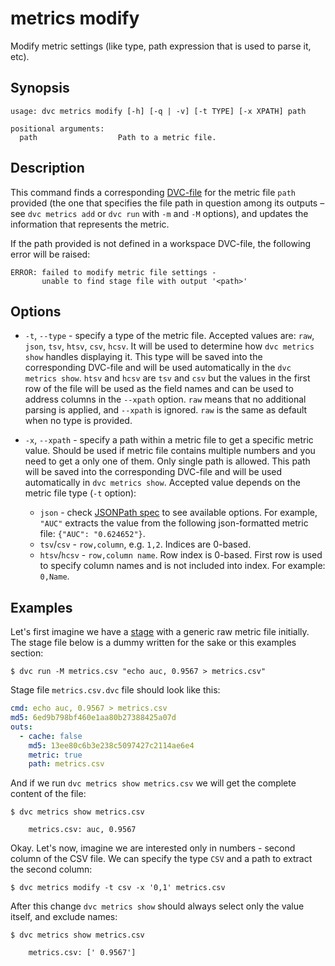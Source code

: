 # metrics modify

Modify metric settings (like type, path expression that is used to parse it,
etc).

## Synopsis

```usage
usage: dvc metrics modify [-h] [-q | -v] [-t TYPE] [-x XPATH] path

positional arguments:
  path                  Path to a metric file.
```

## Description

This command finds a corresponding [DVC-file](/doc/user-guide/dvc-file-format)
for the metric file `path` provided (the one that specifies the file path in
question among its outputs – see `dvc metrics add` or `dvc run` with `-m` and
`-M` options), and updates the information that represents the metric.

If the path provided is not defined in a workspace DVC-file, the following error
will be raised:

```dvc
ERROR: failed to modify metric file settings -
       unable to find stage file with output '<path>'
```

## Options

- `-t`, `--type` - specify a type of the metric file. Accepted values are:
  `raw`, `json`, `tsv`, `htsv`, `csv`, `hcsv`. It will be used to determine how
  `dvc metrics show` handles displaying it. This type will be saved into the
  corresponding DVC-file and will be used automatically in the
  `dvc metrics show`. `htsv` and `hcsv` are `tsv` and `csv` but the values in
  the first row of the file will be used as the field names and can be used to
  address columns in the `--xpath` option. `raw` means that no additional
  parsing is applied, and `--xpath` is ignored. `raw` is the same as default
  when no type is provided.

- `-x`, `--xpath` - specify a path within a metric file to get a specific metric
  value. Should be used if metric file contains multiple numbers and you need to
  get a only one of them. Only single path is allowed. This path will be saved
  into the corresponding DVC-file and will be used automatically in
  `dvc metrics show`. Accepted value depends on the metric file type (`-t`
  option):

  - `json` - check [JSONPath spec](https://goessner.net/articles/JsonPath/) to
    see available options. For example, `"AUC"` extracts the value from the
    following json-formatted metric file: `{"AUC": "0.624652"}`.
  - `tsv`/`csv` - `row,column`, e.g. `1,2`. Indices are 0-based.
  - `htsv`/`hcsv` - `row,column name`. Row index is 0-based. First row is used
    to specify column names and is not included into index. For example:
    `0,Name`.

## Examples

Let's first imagine we have a [stage](/doc/commands-reference/run) with a
generic raw metric file initially. The stage file below is a dummy written for
the sake or this examples section:

```dvc
$ dvc run -M metrics.csv "echo auc, 0.9567 > metrics.csv"
```

Stage file `metrics.csv.dvc` file should look like this:

```yaml
cmd: echo auc, 0.9567 > metrics.csv
md5: 6ed9b798bf460e1aa80b27388425a07d
outs:
  - cache: false
    md5: 13ee80c6b3e238c5097427c2114ae6e4
    metric: true
    path: metrics.csv
```

And if we run `dvc metrics show metrics.csv` we will get the complete content of
the file:

```dvc
$ dvc metrics show metrics.csv

    metrics.csv: auc, 0.9567
```

Okay. Let's now, imagine we are interested only in numbers - second column of
the CSV file. We can specify the type `CSV` and a path to extract the second
column:

```dvc
$ dvc metrics modify -t csv -x '0,1' metrics.csv
```

After this change `dvc metrics show` should always select only the value itself,
and exclude names:

```dvc
$ dvc metrics show metrics.csv

    metrics.csv: [' 0.9567']
```
